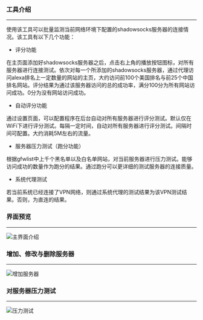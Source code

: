 ### 工具介绍
<hr>

使用该工具可以批量监测当前网络环境下配置的shadowsocks服务器的连接情况。该工具有以下几个功能：

- 评分功能

在主页面添加好shadowsocks服务器之后，点击右上角的播放按钮图标，对所有服务器进行连接测试。依次对每一个所添加的shadowsocks服务器，通过代理访问alexa排名上一定数量的网站的主页，大约访问前100个美国排名与前25个中国排名网站。评分结果为通过该服务器访问的总的成功率，满分100分为所有网站访问成功。0分为没有网站访问成功。

- 自动评分功能

通过设置页面，可以配置程序在后台自动对所有服务器进行评分测试。默认仅在WiFi下进行评分测试。每隔一定时间，自动对所有服务器进行评分测试。间隔时间可配置。大约消耗5M左右的流量。

- 服务器压力测试（跑分功能）

根据gfwlist中上千个黑名单以及白名单网站，对当前服务器进行压力测试。能够访问成功的数量作为跑分的结果。通过跑分可以更详细的测试服务器的连接质量。

- 系统代理测试

若当前系统已经连接了VPN网络，则通过系统代理的测试结果为该VPN测试结果。否则，为直连的结果。



### 界面预览

<hr>

![主界面介绍](http://otwwkzjm5.bkt.clouddn.com/18-1-9/82802775.jpg)

### 增加、修改与删除服务器

<hr>

![增加服务器](http://otwwkzjm5.bkt.clouddn.com/18-1-9/87681673.jpg)

### 对服务器压力测试

<hr>

![压力测试](http://otwwkzjm5.bkt.clouddn.com/18-1-9/28009282.jpg)
